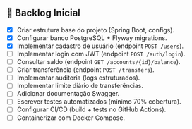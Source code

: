 ## 📌 Backlog Inicial
- [X] Criar estrutura base do projeto (Spring Boot, configs).
- [X] Configurar banco PostgreSQL + Flyway migrations.
- [X] Implementar cadastro de usuário (endpoint `POST /users`).
- [ ] Implementar login com JWT (endpoint `POST /auth/login`).
- [ ] Consultar saldo (endpoint `GET /accounts/{id}/balance`).
- [ ] Criar transferência (endpoint `POST /transfers`).
- [ ] Implementar auditoria (logs estruturados).
- [ ] Implementar limite diário de transferências.
- [ ] Adicionar documentação Swagger.
- [ ] Escrever testes automatizados (mínimo 70% cobertura).
- [ ] Configurar CI/CD (build + tests no GitHub Actions).
- [ ] Containerizar com Docker Compose.